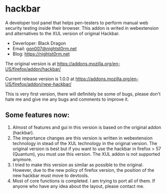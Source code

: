 # hackbar
A developer tool panel that helps pen-testers to perform manual web security testing inside their browser. This addon is writed in webextension and alternatives to the XUL version of original Hackbar.

* Deverloper: Black Dragon
* Email: gon007@nightst0rm.net
* Blog: https://nightst0rm.net

The original version is at https://addons.mozilla.org/en-US/firefox/addon/hackbar/

Current release version is 1.0.0 at https://addons.mozilla.org/en-US/firefox/addon/new-hackbar/

This is very first version, there will definitely be some of bugs, please don't hate me and give me any bugs and comments to improve it.

## Some features now:
1. Almost of features and gui in this version is based on the original addon (hackbar).
2. The importance changes are this version is written in webextension technology in stead of the XUL technology in the original version. The original version is best but if you want to use the hackbar in firefox > 57 (Quantum), you must use this version. The XUL addon is not supported anymore.
3. I tried to make this version as similar as possible to the original. However, due to the new policy of firefox version, the position of the new hackbar must move to devtools.
4. Most of core functions is completed. I am trying to port all of them. If anyone who have any idea about the layout, please contact me.